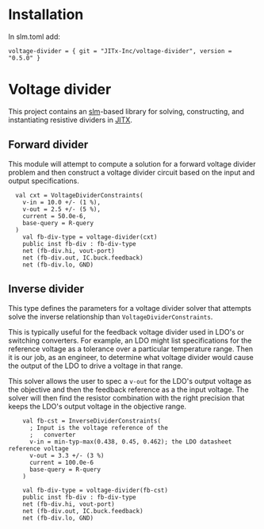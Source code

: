 # Installation

In slm.toml add:
```
voltage-divider = { git = "JITx-Inc/voltage-divider", version = "0.5.0" }
```

# Voltage divider

This project contains an [slm](https://github.com/StanzaOrg/slm)-based library for solving,
constructing, and instantiating resistive dividers in [JITX](https://www.jitx.com/).

## Forward divider

This module will attempt to compute a solution for a forward voltage divider
problem and then construct a voltage divider circuit based on the input and
output specifications.

```
  val cxt = VoltageDividerConstraints(
    v-in = 10.0 +/- (1 %),
    v-out = 2.5 +/- (5 %),
    current = 50.0e-6,
    base-query = R-query
  )
    val fb-div-type = voltage-divider(cxt)
    public inst fb-div : fb-div-type
    net (fb-div.hi, vout-port)
    net (fb-div.out, IC.buck.feedback)
    net (fb-div.lo, GND)
```

## Inverse divider

This type defines the parameters for a voltage divider solver
that attempts solve the inverse relationship than `VoltageDividerConstraints`.

This is typically useful for the feedback voltage divider used in
LDO's or switching converters. For example, an LDO might list specifications
for the reference voltage as a tolerance over a particular temperature range.
Then it is our job, as an engineer, to determine what voltage divider would
cause the output of the LDO to drive a voltage in that range.

This solver allows the user to spec a `v-out` for the LDO's output voltage
as the objective and then the feedback reference as a the input voltage. The
solver will then find the resistor combination with the right precision that
keeps the LDO's output voltage in the objective range.

```
    val fb-cst = InverseDividerConstraints(
      ; Input is the voltage reference of the
      ;   converter
      v-in = min-typ-max(0.438, 0.45, 0.462); the LDO datasheet reference voltage
      v-out = 3.3 +/- (3 %)
      current = 100.0e-6
      base-query = R-query
    )

    val fb-div-type = voltage-divider(fb-cst)
    public inst fb-div : fb-div-type
    net (fb-div.hi, vout-port)
    net (fb-div.out, IC.buck.feedback)
    net (fb-div.lo, GND)
```
